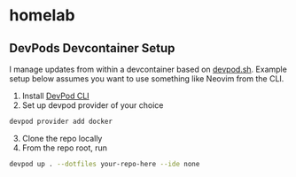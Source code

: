# homelab

## DevPods Devcontainer Setup
I manage updates from within a devcontainer based on [devpod.sh](https://devpod.sh). Example setup below assumes you want to use something like Neovim from the CLI.

1. Install [DevPod CLI](https://devpod.sh/docs/getting-started/install)
2. Set up devpod provider of your choice
```bash
devpod provider add docker
```
3. Clone the repo locally
4. From the repo root, run
```bash
devpod up . --dotfiles your-repo-here --ide none
```

